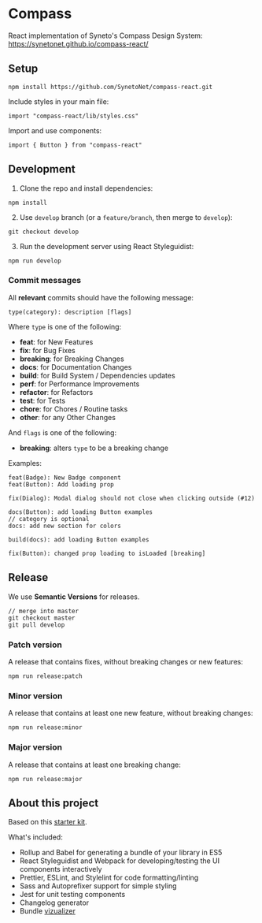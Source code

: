 # Compass

React implementation of Syneto's Compass Design System: https://synetonet.github.io/compass-react/

## Setup

```
npm install https://github.com/SynetoNet/compass-react.git
```

Include styles in your main file:

```
import "compass-react/lib/styles.css"
```

Import and use components:

```
import { Button } from "compass-react"
```

## Development

1. Clone the repo and install dependencies:

```
npm install
```

2. Use `develop` branch (or a `feature/branch`, then merge to `develop`):

```
git checkout develop
```

3. Run the development server using React Styleguidist:

```
npm run develop
```

### Commit messages

All **relevant** commits should have the following message:

```
type(category): description [flags]
```

Where `type` is one of the following:

- **feat**: for New Features
- **fix**: for Bug Fixes
- **breaking**: for Breaking Changes
- **docs**: for Documentation Changes
- **build**: for Build System / Dependencies updates
- **perf**: for Performance Improvements
- **refactor**: for Refactors
- **test**: for Tests
- **chore**: for Chores / Routine tasks
- **other**: for any Other Changes

And `flags` is one of the following:

- **breaking**: alters `type` to be a breaking change

Examples:

```
feat(Badge): New Badge component
feat(Button): Add loading prop

fix(Dialog): Modal dialog should not close when clicking outside (#12)

docs(Button): add loading Button examples
// category is optional
docs: add new section for colors

build(docs): add loading Button examples

fix(Button): changed prop loading to isLoaded [breaking]
```

## Release

We use **Semantic Versions** for releases.

```
// merge into master
git checkout master
git pull develop
```

### Patch version

A release that contains fixes, without breaking changes or new features:

```
npm run release:patch
```

### Minor version

A release that contains at least one new feature, without breaking changes:

```
npm run release:minor
```

### Major version

A release that contains at least one breaking change:

```
npm run release:major
```

## About this project

Based on this [starter kit](https://github.com/samuelmeuli/react-library-boilerplate).

What's included:

- Rollup and Babel for generating a bundle of your library in ES5
- React Styleguidist and Webpack for developing/testing the UI components interactively
- Prettier, ESLint, and Stylelint for code formatting/linting
- Sass and Autoprefixer support for simple styling
- Jest for unit testing components
- Changelog generator
- Bundle [vizualizer](./docs/statistics.html)
